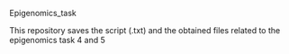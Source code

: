 Epigenomics_task

This repository saves the script (.txt) and the obtained files related to the epigenomics task 4 and 5
